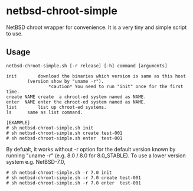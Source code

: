 # netbsd-chroot-simple

NetBSD chroot wrapper for convenience. 
It is a very tiny and simple script to use.

## Usage

```
netbsd-chroot-simple.sh [-r release] [-h] command [arguments]

init		download the binaries which version is same as this host
		(version show by "uname -r").
                *caution* You need to run "init" once for the first time.
create NAME	create  a chroot-ed system named as NAME.
enter  NAME	enter the chroot-ed system named as NAME.
list		list up chroot-ed systems.
ls		same as list command.

[EXAMPLE]
# sh netbsd-chroot-simple.sh init
# sh netbsd-chroot-simple.sh create test-001
# sh netbsd-chroot-simple.sh enter  test-001
```
By defualt, it works without -r option for the default version 
known by running "uname -r" (e.g. 8.0 / 8.0 for 8.0_STABLE).
To use a lower version system e.g. NetBSD-7.0,
```
# sh netbsd-chroot-simple.sh -r 7.0 init
# sh netbsd-chroot-simple.sh -r 7.0 create test-001
# sh netbsd-chroot-simple.sh -r 7.0 enter  test-001
```
